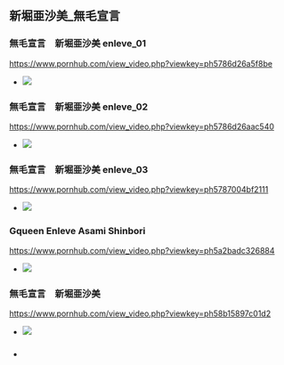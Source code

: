 ## 新堀亜沙美_無毛宣言
### 無毛宣言　新堀亜沙美 enleve_01
https://www.pornhub.com/view_video.php?viewkey=ph5786d26a5f8be
- ![](https://ci.phncdn.com/videos/201607/14/82185711/original/(m=ecuKGgaaaa)(mh=SlxGLgVXWV0DImNY)8.jpg)
### 無毛宣言　新堀亜沙美 enleve_02
https://www.pornhub.com/view_video.php?viewkey=ph5786d26aac540
- ![](https://ci.phncdn.com/videos/201607/14/82185641/original/(m=ecuKGgaaaa)(mh=kQKFbeWVVjSb2MFr)10.jpg)
### 無毛宣言　新堀亜沙美 enleve_03
https://www.pornhub.com/view_video.php?viewkey=ph5787004bf2111
- ![](https://ci.phncdn.com/videos/201607/14/82198761/original/(m=ecuKGgaaaa)(mh=-BQOaUqoSmdZWr0I)11.jpg)
### Gqueen Enleve Asami Shinbori
https://www.pornhub.com/view_video.php?viewkey=ph5a2badc326884
- ![](https://ci.phncdn.com/videos/201712/09/144667922/original/(m=ecuKGgaaaa)(mh=eaLhoLJqhYAm1sAQ)10.jpg)
### 無毛宣言　新堀亜沙美
https://www.pornhub.com/view_video.php?viewkey=ph58b15897c01d2
- ![](https://ci.phncdn.com/videos/201702/25/107521902/original/(m=ecuKGgaaaa)(mh=AYaWC4v_wkHka6Tk)10.jpg)
### 

- ![]()
